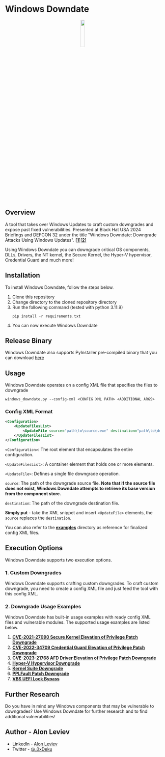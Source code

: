 # Windows Downdate
<div align="center">
<img src="./images/Windows-Downdate-Logo.png" width="15%"/>
</div align="center">

## Overview
A tool that takes over Windows Updates to craft custom downgrades and expose past fixed vulnerabilities. Presented at Black Hat USA 2024 Briefings and DEFCON 32 under the title "Windows Downdate: Downgrade Attacks Using Windows Updates". [[**1**]](https://www.blackhat.com/us-24/briefings/schedule/#windows-downdate-downgrade-attacks-using-windows-updates-38963)[[**2**]](https://defcon.org/html/defcon-32/dc-32-speakers.html#54522)

Using Windows Downdate you can downgrade critical OS components, DLLs, Drivers, the NT kernel, the Secure Kernel, the Hyper-V hypervisor, Credential Guard and much more!

## Installation
To install Windows Downdate, follow the steps below.
1. Clone this repository
2. Change directory to the cloned repository directory
3. Run the following command (tested with python 3.11.9)
    ```
    pip install -r requirements.txt
    ```
4. You can now execute Windows Downdate


## Release Binary
Windows Downdate also supports PyInstaller pre-compiled binary that you can download [here](https://github.com/0xDeku/Windows-Downdate/releases)

## Usage
Windows Downdate operates on a config XML file that specifies the files to downgrade
```
windows_downdate.py --config-xml <CONFIG XML PATH> <ADDITIONAL ARGS>
```


### Config XML  Format

```xml
<Configuration>
    <UpdateFilesList>
        <UpdateFile source="path\to\source.exe" destination="path\to\destination.exe" />
    </UpdateFilesList>
</Configuration>
```

`<Configuration>`: The root element that encapsulates the entire configuration.

`<UpdateFilesList>`: A container element that holds one or more <UpdateFile> elements.

`<UpdateFile>`: Defines a single file downgrade operation.

`source`: The path of the downgrade source file. **Note that if the source file does not exist, Windows Downdate attempts to retrieve its base version from the component store.**

`destination`: The path of the downgrade destination file.

**Simply put** - take the XML snippet and insert `<UpdateFile>` elements, the `source` replaces the `destination`.

You can also refer to the [**examples**](./examples) directory as reference for finalized config XML files.

## Execution Options
Windows Downdate supports two execution options. 
### 1. Custom Downgrades
Windows Downdate supports crafting custom downgrades. 
To craft custom downgrade, you need to create a config XML file and just feed the tool with this config XML. 

### 2. Downgrade Usage Examples
Windows Downdate has built-in usage examples with ready config XML files and vulnerable modules. The supported usage examples are listed below.

1. [**CVE-2021-27090 Secure Kernel Elevation of Privilege Patch Downgrade**](./examples/CVE-2021-27090-Secure-Kernel-EoP-Patch-Downgrade)
2. [**CVE-2022-34709 Credential Guard Elevation of Privilege Patch Downgrade**](./examples/CVE-2022-34709-Credential-Guard-EoP-Patch-Downgrade)
3. [**CVE-2023-21768 AFD Driver Elevation of Privilege Patch Downgrade**](./examples/CVE-2023-21768-AFD-Driver-EoP-Patch-Downgrade)
4. [**Hyper-V Hypervisor Downgrade**](./examples/Hyper-V-Hypervisor-Downgrade)
5. [**Kernel Suite Downgrade**](./examples/Kernel-Suite-Downgrade)
6. [**PPLFault Patch Downgrade**](./examples/PPLFault-Patch-Downgrade)
7. [**VBS UEFI Lock Bypass**](./examples/VBS-UEFI-Locks-Bypass)

## Further Research
Do you have in mind any Windows components that may be vulnerable to downgrades? Use Windows Downdate for further research and to find additional vulnerabilities!

## Author - Alon Leviev
* LinkedIn - [Alon Leviev](https://il.linkedin.com/in/alonleviev)
* Twitter - [@_0xDeku](https://twitter.com/_0xDeku)
